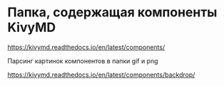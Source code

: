# Папка, содержащая компоненты KivyMD

https://kivymd.readthedocs.io/en/latest/components/

Парсинг картинок компонентов в папки gif и png 

https://kivymd.readthedocs.io/en/latest/components/backdrop/